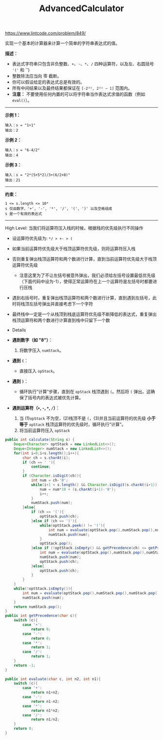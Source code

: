 ﻿---
layout: default
title: AdvancedCalculator
narrow: true
---
https://www.lintcode.com/problem/849/

实现一个基本的计算器来计算一个简单的字符串表达式的值。

**描述：**

- 表达式字符串只包含非负整数、`+`、`-`、`*`、`/` 四种运算符，以及左、右圆括号 `'('` 和 `')  
- 整数除法应当向 零 截断。
- 你可以假设给定的表达式总是有效的。
- 所有中间结果以及最终结果都保证在 `[-2³¹, 2³¹ − 1]` 范围内。
- **注意：** 不要使用任何内置的可以将字符串当作表达式求值的函数（例如 `eval()`）。
---
**示例 1：**
```
输入：s = "1+1"
输出：2
```
**示例 2：**
```
输入：s = "6-4/2"
输出：4
```
**示例 3：**
```
输入：s = "2*(5+5*2)/3+(6/2+8)"
输出：21
```
---
**约束：**
```
1 <= s.length <= 10⁴
s 仅由数字、'+', '-', '*', '/', '(', ')' 以及空格组成
s 是一个有效的表达式
```
***
High Level: 当我们将运算符压入栈的时候，根据栈的优先级执行不同操作
- 设运算符优先级为: `*/ > +- > (`
- 如果当前运算符优先级大于栈顶运算符优先级，则将运算符压入栈
- 否则重复弹出栈顶运算符和两个数进行计算，直到当前运算符优先级大于栈顶运算符优先级
	- 注意这里为了不让左括号被意外弹出，我们必须给左括号设置最低优先级（下面代码中设为-1），使得正常运算符在上一个运算符是左括号时都要进行压栈
- 遇到右括号时，重复弹出栈顶运算符和两个数进行计算，直到遇到左括号，此时将栈顶左括号弹出并直接考虑下一个字符
- 最终栈中一定是一个从栈顶到栈底运算符优先级不断降低的表达式，重复弹出栈顶运算符和两个数进行计算直到栈中只留下一个数

- Details
- **遇到数字（如 "8"）**：
    1. 将数字压入 `numStack`。
- **遇到 `(`**：
    - 直接压入 `opStack`。
- **遇到 `)`**：
    - 循环执行“计算”步骤，直到在 `opStack` 栈顶遇到 `(`。然后将 `(` 弹出。这确保了括号内的表达式被优先计算。
- **遇到运算符（`+`, `-`, `*`, `/`）**：
    1. 当 (1)`opStack` 不为空，(2)栈顶不是 `(`，(3)并且当前运算符的优先级 **小于等于** `opStack` 栈顶运算符的优先级时，循环执行“计算”。
    2. 将当前运算符压入 `opStack`
```java
public int calculate(String s) {  
    Deque<Character> optStack = new LinkedList<>();  
    Deque<Integer> numStack = new LinkedList<>();  
    for(int i=0;i<s.length();i++){  
        char ch = s.charAt(i);  
        if (ch == ' '){  
            continue;  
        }  
        if (Character.isDigit(ch)){  
            int num = ch-'0';  
            while(i+1 < s.length() && Character.isDigit(s.charAt(i+1))){  
                num = num*10 + (s.charAt(i+1)-'0');  
                i++;  
            }  
            numStack.push(num);  
        }else{  
            if (ch == '('){  
                optStack.push(ch);  
            }else if (ch == ')'){  
                while(optStack.peek() != '('){  
                    int num = evaluate(optStack.pop(),numStack.pop(),numStack.pop());  
                    numStack.push(num);  
                }  
                optStack.pop();  
            }else if (!optStack.isEmpty() && getPrecedence(ch) <= getPrecedence(optStack.peek())){  
                int num = evaluate(optStack.pop(),numStack.pop(),numStack.pop());  
                numStack.push(num);  
                optStack.push(ch);  
            }else{  
                optStack.push(ch);  
            }  
        }  
    }  
    while(!optStack.isEmpty()){  
        int num = evaluate(optStack.pop(),numStack.pop(),numStack.pop());  
        numStack.push(num);  
    }  
    return numStack.pop();  
}  
public int getPrecedence(char c){  
    switch (c){  
        case '+':  
            return 0;  
        case '-':  
            return 0;  
        case '*':  
            return 1;  
        case '/':  
            return 1;  
    }  
    return -1;  
}  
  
public int evaluate(char c, int n2, int n1){  
    switch (c){  
        case '+':  
            return n1+n2;  
        case '-':  
            return n1-n2;  
        case '*':  
            return n1*n2;  
        case '/':  
            return n1/n2;  
    }  
    return 0;  
}
```